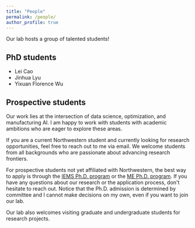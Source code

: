 ```yaml
---
title: "People"
permalink: /people/
author_profile: true
---
```


<style>
.mykeyword {
    color: #57342a;
    display: inline;
}
</style>

Our lab hosts a group of talented students!

## PhD students

- Lei Cao
- Jinhua Lyu
- Yixuan Florence Wu

## Prospective students
Our work lies at the intersection of data science, optimization, and manufacturing AI. I am happy to work with students with academic ambitions who are eager to explore these areas.

If you are a current Northwestern student and currently looking for research opportunities, feel free to reach out to me via email. We welcome students from all backgrounds who are passionate about advancing research frontiers.

For prospective students not yet affiliated with Northwestern, the best way to apply is through the [IEMS Ph.D. program](https://www.mccormick.northwestern.edu/industrial/academics/phd/) or the [ME Ph.D. program](https://www.mccormick.northwestern.edu/mechanical/academics/graduate/prospective-phd/). If you have any questions about our research or the application process, don't hesitate to reach out. Notice that the Ph.D. admission is determined by committee and I cannot make decisions on my own, even if you want to join our lab.

Our lab also welcomes visiting graduate and undergraduate students for research projects.